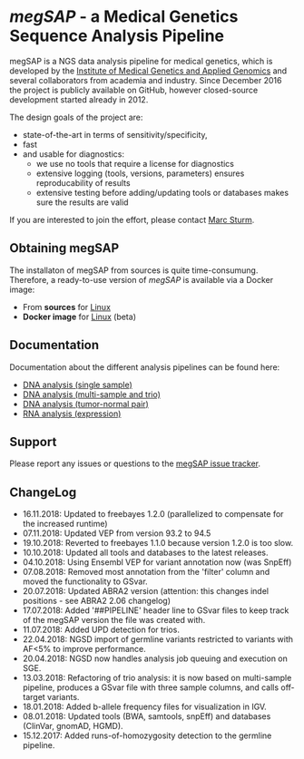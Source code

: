 # *megSAP* - a Medical Genetics Sequence Analysis Pipeline

megSAP is a NGS data analysis pipeline for medical genetics, which is developed by the [Institute of Medical Genetics and Applied Genomics](http://www.uni-tuebingen.de/Klinische_Genetik/start.html) and several collaborators from academia and industry. Since December 2016 the project is publicly available on GitHub, however closed-source development started already in 2012.  

The design goals of the project are:

 * state-of-the-art in terms of sensitivity/specificity,
 * fast
 * and usable for diagnostics:
 	* we use no tools that require a license for diagnostics
    * extensive logging (tools, versions, parameters) ensures reproducability of results
	* extensive testing before adding/updating tools or databases makes sure the results are valid

If you are interested to join the effort, please contact [Marc Sturm](https://github.com/marc-sturm).

## Obtaining megSAP
The installaton of megSAP from sources is quite time-consumung.  
Therefore, a ready-to-use version of _megSAP_ is available via a Docker image:

- From **sources** for [Linux](doc/install_unix.md)
- **Docker image** for [Linux](doc/install_docker.md) (beta)


## Documentation

Documentation about the different analysis pipelines can be found here:

* [DNA analysis (single sample)](doc/dna_single_sample.md)
* [DNA analysis (multi-sample and trio)](doc/dna_multi_sample.md)
* [DNA analysis (tumor-normal pair)](doc/dna_tumor-normal_pair.md)
* [RNA analysis (expression)](doc/rna_expression.md)


## Support

Please report any issues or questions to the [megSAP issue 
tracker](https://github.com/imgag/megSAP/issues).


## ChangeLog

* 16.11.2018: Updated to freebayes 1.2.0 (parallelized to compensate for the increased runtime)
* 07.11.2018: Updated VEP from version 93.2 to 94.5
* 19.10.2018: Reverted to freebayes 1.1.0 because version 1.2.0 is too slow.
* 10.10.2018: Updated all tools and databases to the latest releases.
* 04.10.2018: Using Ensembl VEP for variant annotation now (was SnpEff)
* 07.08.2018: Removed most annotation from the 'filter' column and moved the functionality to GSvar.
* 20.07.2018: Updated ABRA2 version (attention: this changes indel positions - see ABRA2 2.06 changelog) 
* 17.07.2018: Added '##PIPELINE' header line to GSvar files to keep track of the megSAP version the file was created with.
* 11.07.2018: Added UPD detection for trios.
* 22.04.2018: NGSD import of germline variants restricted to variants with AF<5% to improve performance.
* 20.04.2018: NGSD now handles analysis job queuing and execution on SGE.
* 13.03.2018: Refactoring of trio analysis: it is now based on multi-sample pipeline, produces a GSvar file with three sample columns, and calls off-target variants.
* 18.01.2018: Added b-allele frequency files for visualization in IGV. 
* 08.01.2018: Updated tools (BWA, samtools, snpEff) and databases (ClinVar, gnomAD, HGMD).
* 15.12.2017: Added runs-of-homozygosity detection to the germline pipeline.



